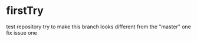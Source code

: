 # firstTry
test repository
try to make this branch looks different from the "master" one
fix issue one
